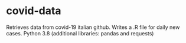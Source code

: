 # covid-data
Retrieves data from covid-19 italian github. Writes a .R file for daily new cases.
Python 3.8 (additional libraries: pandas and requests)
